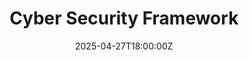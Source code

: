 ---
title: Cyber Security Framework
linkTitle: Cyber Security Framework
date: '2025-04-27T18:00:00Z'
weight: 1
description: The Cyber Security Framework outlines essential controls for protecting
  information assets, including governance, user access control, malware protection,
  patch management, and incident response. It emphasizes compliance with Cyber Essentials
  standards and continuous improvement through regular assessments and training.
draft: false
ref: cyber-security-framework
---